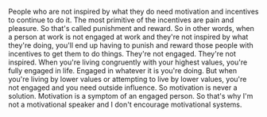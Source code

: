  People who are not inspired by what they do need motivation and incentives to continue to do it. The most primitive of the incentives are pain and pleasure. So that's called punishment and reward. So in other words, when a person at work is not engaged at work and they're not inspired by what they're doing, you'll end up having to punish and reward those people with incentives to get them to do things. They're not engaged. They're not inspired. When you're living congruently with your highest values, you're fully engaged in life. Engaged in whatever it is you're doing. But when you're living by lower values or attempting to live by lower values, you're not engaged and you need outside influence. So motivation is never a solution. Motivation is a symptom of an engaged person. So that's why I'm not a motivational speaker and I don't encourage motivational systems.